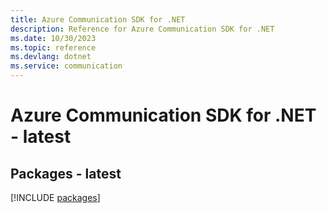 ```yaml
---
title: Azure Communication SDK for .NET
description: Reference for Azure Communication SDK for .NET
ms.date: 10/30/2023
ms.topic: reference
ms.devlang: dotnet
ms.service: communication
---
```

# Azure Communication SDK for .NET - latest
## Packages - latest
[!INCLUDE [packages](communication-index.md)]